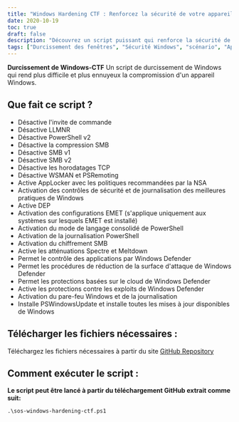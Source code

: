 ```yaml
---
title: "Windows Hardening CTF : Renforcez la sécurité de votre appareil Windows pour les événements Capture the Flag"
date: 2020-10-19
toc: true
draft: false
description: "Découvrez un script puissant qui renforce la sécurité de Windows en mettant en œuvre diverses mesures de durcissement afin d'empêcher toute compromission."
tags: ["Durcissement des fenêtres", "Sécurité Windows", "scénario", "Appareil Windows", "invite de commande", "LLMNR", "PowerShell", "PME", "Horodatage TCP", "AppLocker", "Journalisation Windows", "DEP", "Configurations EMET", "Mode linguistique contraint de PowerShell", "SMB encryption", "Atténuation des effets de Spectre et Meltdown", "Windows Defender", "Pare-feu Windows", "PSWindowsUpdate", "Mises à jour de Windows", "script de durcissement", "Politiques recommandées par les ANE", "Journalisation et contrôles de sécurité de Windows", "Contrôle des applications Windows Defender", "Procédures de réduction de la surface d'attaque de Windows Defender", "Protections Windows Defender basées sur l'informatique en nuage", "Protections contre les exploits de Windows Defender", "Installation de PSWindowsUpdate", "Amélioration de la sécurité des appareils Windows", "Mesures de renforcement de Windows", "renforcer la sécurité de Windows"]
---
```


**Durcissement de Windows-CTF**
Un script de durcissement de Windows qui rend plus difficile et plus ennuyeux la compromission d'un appareil Windows.

## Que fait ce script ?
- Désactive l'invite de commande
- Désactive LLMNR
- Désactive PowerShell v2
- Désactive la compression SMB
- Désactive SMB v1
- Désactive SMB v2
- Désactive les horodatages TCP
- Désactive WSMAN et PSRemoting
- Active AppLocker avec les politiques recommandées par la NSA
- Activation des contrôles de sécurité et de journalisation des meilleures pratiques de Windows
- Active DEP
- Activation des configurations EMET (s'applique uniquement aux systèmes sur lesquels EMET est installé)
- Activation du mode de langage consolidé de PowerShell
- Activation de la journalisation PowerShell
- Activation du chiffrement SMB
- Active les atténuations Spectre et Meltdown
- Permet le contrôle des applications par Windows Defender
- Permet les procédures de réduction de la surface d'attaque de Windows Defender
- Permet les protections basées sur le cloud de Windows Defender
- Active les protections contre les exploits de Windows Defender
- Activation du pare-feu Windows et de la journalisation
- Installe PSWindowsUpdate et installe toutes les mises à jour disponibles de Windows

## Télécharger les fichiers nécessaires :

Téléchargez les fichiers nécessaires à partir du site [GitHub Repository](https://github.com/simeononsecurity/Windows-Hardening-CTF)

## Comment exécuter le script :

**Le script peut être lancé à partir du téléchargement GitHub extrait comme suit:**
```
.\sos-windows-hardening-ctf.ps1
```
